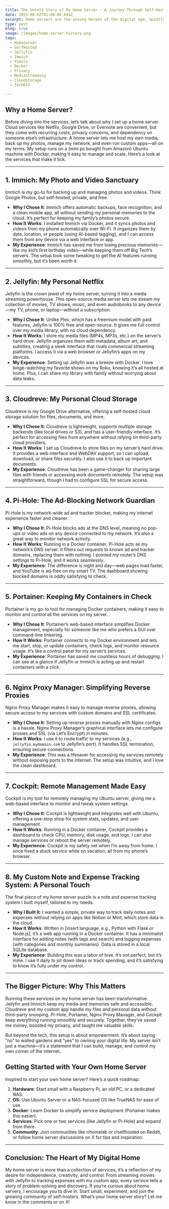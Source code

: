 ```yaml
---
title: The Untold Story of My Home Server - A Journey Through Self-Hosted Services
date: 2025-08-02T01:00:00.644Z
excerpt: Home servers are the unsung heroes of the digital age, quietly humming away in closets, basements, or living rooms, empowering us to take control of our data and services. My home server journey started with a desire to break free from pricey subscriptions, regain privacy, and tinker with technology in a way that’s both practical and fun. Over time, I’ve built a robust setup running a suite of services that handle everything from media streaming to network management. In this post, I’ll walk you through the eight services powering my home server, sharing why I chose them, how they work, and why they make my server the heart of my digital life.
type: post
blog: true
image: /images/home-server-history.png
tags:
  - HomeServer
  - SelfHosted
  - Jellyfin
  - Immich 
  - PiHole
  - Docker
  - Privacy
  - MediaStreaming
  - CloudStorage
  - TechDIY

---
```

## Why a Home Server?

Before diving into the services, let’s talk about why I set up a home server. Cloud services like Netflix, Google Drive, or Evernote are convenient, but they come with recurring costs, privacy concerns, and dependency on someone else’s infrastructure. A home server lets me host my own media, back up my photos, manage my network, and even run custom apps—all on my terms. My setup runs on a (mini pc bought from Amazon) Ubuntu machine with Docker, making it easy to manage and scale. Here’s a look at the services that make it tick.

---

## 1. Immich: My Photo and Video Sanctuary

Immich is my go-to for backing up and managing photos and videos. Think Google Photos, but self-hosted, private, and free.

- **Why I Chose It**: Immich offers automatic backups, face recognition, and a clean mobile app, all without sending my personal memories to the cloud. It’s perfect for keeping my family’s photos secure.
- **How It Works**: I installed Immich via Docker, and it syncs photos and videos from my phone automatically over Wi-Fi. It organizes them by date, location, or people (using AI-based tagging), and I can access them from any device via a web interface or app.
- **My Experience**: Immich has saved me from losing precious memories—like my kid’s first birthday video—while keeping them off Big Tech’s servers. The setup took some tweaking to get the AI features running smoothly, but it’s been worth it.

---

## 2. Jellyfin: My Personal Netflix

Jellyfin is the crown jewel of my home server, turning it into a media streaming powerhouse. This open-source media server lets me stream my collection of movies, TV shows, music, and even audiobooks to any device—my TV, phone, or laptop—without a subscription.

- **Why I Chose It**: Unlike Plex, which has a freemium model with paid features, Jellyfin is 100% free and open-source. It gives me full control over my media library, with no cloud dependency.
- **How It Works**: I store my media files (MP4s, MP3s, etc.) on the server’s hard drive. Jellyfin organizes them with metadata, album art, and subtitles, creating a sleek interface that rivals commercial streaming platforms. I access it via a web browser or Jellyfin’s apps on my devices.
- **My Experience**: Setting up Jellyfin was a breeze with Docker. I love binge-watching my favorite shows on my Roku, knowing it’s all hosted at home. Plus, I can share my library with family without worrying about data leaks.

---

## 3. Cloudreve: My Personal Cloud Storage

Cloudreve is my Google Drive alternative, offering a self-hosted cloud storage solution for files, documents, and more.

- **Why I Chose It**: Cloudreve is lightweight, supports multiple storage backends (like local drives or S3), and has a user-friendly interface. It’s perfect for accessing files from anywhere without relying on third-party cloud providers.
- **How It Works**: I set up Cloudreve to store files on my server’s hard drive. It provides a web interface and WebDAV support, so I can upload, download, or share files securely. I also use it to back up important documents.
- **My Experience**: Cloudreve has been a game-changer for sharing large files with friends or accessing work documents remotely. The setup was straightforward, though I had to configure SSL for secure access.

---

## 4. Pi-Hole: The Ad-Blocking Network Guardian

Pi-Hole is my network-wide ad and tracker blocker, making my internet experience faster and cleaner.

- **Why I Chose It**: Pi-Hole blocks ads at the DNS level, meaning no pop-ups or video ads on any device connected to my network. It’s also a great way to monitor network activity.
- **How It Works**: Running in a Docker container, Pi-Hole acts as my network’s DNS server. It filters out requests to known ad and tracker domains, replacing them with nothing. I pointed my router’s DNS settings to Pi-Hole, and it works seamlessly.
- **My Experience**: The difference is night and day—web pages load faster, and YouTube is ad-free on my smart TV. The dashboard showing blocked domains is oddly satisfying to check.

---

## 5. Portainer: Keeping My Containers in Check

Portainer is my go-to tool for managing Docker containers, making it easy to monitor and control all the services on my server.

- **Why I Chose It**: Portainer’s web-based interface simplifies Docker management, especially for someone like me who prefers a GUI over command-line tinkering.
- **How It Works**: Portainer connects to my Docker environment and lets me start, stop, or update containers, check logs, and monitor resource usage. It’s like a control panel for my server’s services.
- **My Experience**: Portainer has saved me countless hours of debugging. I can see at a glance if Jellyfin or Immich is acting up and restart containers with a click.

---

## 6. Nginx Proxy Manager: Simplifying Reverse Proxies

Nginx Proxy Manager makes it easy to manage reverse proxies, allowing secure access to my services with custom domains and SSL certificates.

- **Why I Chose It**: Setting up reverse proxies manually with Nginx configs is a hassle. Nginx Proxy Manager’s graphical interface lets me configure proxies and SSL (via Let’s Encrypt) in minutes.
- **How It Works**: I use it to route traffic to my services (e.g., `jellyfin.mydomain.com` to Jellyfin’s port). It handles SSL termination, ensuring secure connections.
- **My Experience**: This was a lifesaver for accessing my services remotely without exposing ports to the internet. The setup was intuitive, and I love the clean dashboard.

---

## 7. Cockpit: Remote Management Made Easy

Cockpit is my tool for remotely managing my Ubuntu server, giving me a web-based interface to monitor and tweak system settings.

- **Why I Chose It**: Cockpit is lightweight and integrates well with Ubuntu, offering a one-stop shop for system stats, updates, and user management.
- **How It Works**: Running in a Docker container, Cockpit provides a dashboard to check CPU, memory, disk usage, and logs. I can also manage services or reboot the server remotely.
- **My Experience**: Cockpit is my safety net when I’m away from home. I once fixed a stuck service while on vacation, all from my phone’s browser.

---

## 8. My Custom Note and Expense Tracking System: A Personal Touch

The final piece of my home server puzzle is a note and expense tracking system I built myself, tailored to my needs.

- **Why I Built It**: I wanted a simple, private way to track daily notes and expenses without relying on apps like Notion or Mint, which store data in the cloud.
- **How It Works**: Written in [insert language, e.g., Python with Flask or Node.js], it’s a web app running in a Docker container. It has a minimalist interface for adding notes (with tags and search) and logging expenses (with categories and monthly summaries). Data is stored in a local SQLite database.
- **My Experience**: Building this was a labor of love. It’s not perfect, but it’s mine. I use it daily to jot down ideas or track spending, and it’s satisfying to know it’s fully under my control.

---

## The Bigger Picture: Why This Matters

Running these services on my home server has been transformative. Jellyfin and Immich keep my media and memories safe and accessible. Cloudreve and my custom app handle my files and personal data without third-party snooping. Pi-Hole, Portainer, Nginx Proxy Manager, and Cockpit keep everything running smoothly and securely. Together, they’ve saved me money, boosted my privacy, and taught me valuable skills.

But beyond the tech, this setup is about empowerment. It’s about saying “no” to walled gardens and “yes” to owning your digital life. My server isn’t just a machine—it’s a statement that I can build, manage, and control my own corner of the internet.

## Getting Started with Your Own Home Server

Inspired to start your own home server? Here’s a quick roadmap:

1. **Hardware**: Start small with a Raspberry Pi, an old PC, or a dedicated NAS.
2. **OS**: Use Ubuntu Server or a NAS-focused OS like TrueNAS for ease of use.
3. **Docker**: Learn Docker to simplify service deployment (Portainer makes this easier).
4. **Services**: Pick one or two services (like Jellyfin or Pi-Hole) and expand from there.
5. **Community**: Join communities like r/homelab or r/selfhosted on Reddit, or follow home server discussions on X for tips and inspiration.

---

## Conclusion: The Heart of My Digital Home

My home server is more than a collection of services; it’s a reflection of my desire for independence, creativity, and control. From streaming movies with Jellyfin to tracking expenses with my custom app, every service tells a story of problem-solving and discovery. If you’re curious about home servers, I encourage you to dive in. Start small, experiment, and join the growing community of self-hosters. What’s your home server story? Let me know in the comments or on X!
